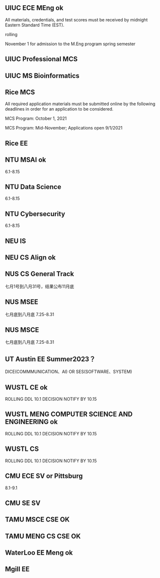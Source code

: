 ## UIUC ECE MEng **ok**
All materials, credentials, and test scores must be received by midnight Eastern Standard Time (EST).

rolling

November 1 for admission to the M.Eng program spring semester

## UIUC Professional MCS

## UIUC MS Bioinformatics

## Rice MCS 

All required application materials must be submitted online by the following deadlines in order for an application to be considered.

MCS Program: October 1, 2021

MCS Program: Mid-November; Applications open 9/1/2021

## Rice EE

## NTU MSAI ok
6.1-8.15
## NTU Data Science
6.1-8.15
## NTU Cybersecurity
6.1-8.15
## NEU IS

## NEU CS Align ok

## NUS CS General Track
七月1号到八月31号，结果公布11月底
## NUS MSEE
七月底到八月底 7.25-8.31
## NUS MSCE
七月底到八月底 7.25-8.31

## UT Austin EE Summer2023？
DICE(COMMMUNICATION、AI) OR SES(SOFTWARE、SYSTEM)

## WUSTL CE ok
ROLLING DDL 10.1 DECISION NOTIFY BY 10.15

## WUSTL MENG COMPUTER SCIENCE AND ENGINEERING ok
ROLLING DDL 10.1 DECISION NOTIFY BY 10.15

## WUSTL CS
ROLLING DDL 10.1 DECISION NOTIFY BY 10.15

## CMU ECE SV or Pittsburg
8.1-9.1
## CMU SE SV

## TAMU MSCE CSE OK
## TAMU MENG CS CSE OK

## WaterLoo EE Meng ok
## Mgill EE 


